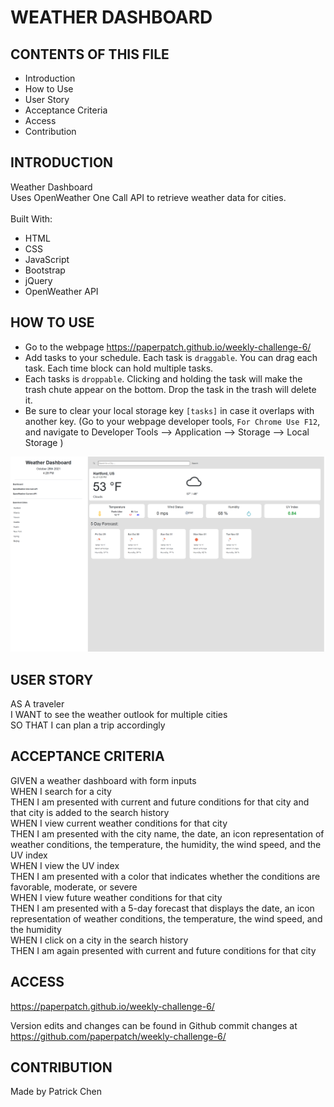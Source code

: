 # WEATHER DASHBOARD

## CONTENTS OF THIS FILE

* Introduction
* How to Use
* User Story
* Acceptance Criteria
* Access
* Contribution

## INTRODUCTION

Weather Dashboard <br />
Uses OpenWeather One Call API to retrieve weather data for cities. <br />
<br/>
Built With:
- HTML
- CSS
- JavaScript
- Bootstrap
- jQuery
- OpenWeather API

## HOW TO USE

- Go to the webpage https://paperpatch.github.io/weekly-challenge-6/
- Add tasks to your schedule. Each task is `draggable`. You can drag each task. Each time block can hold multiple tasks.
- Each tasks is `droppable`. Clicking and holding the task will make the trash chute appear on the bottom. Drop the task in the trash will delete it. 
- Be sure to clear your local storage key `[tasks]` in case it overlaps with another key. (Go to your webpage developer tools, `For Chrome Use F12`, and navigate to Developer Tools --> Application --> Storage --> Local Storage )

![Alt text](./assets/images/dashboard-screenshot.png "weather dashboard screenshot") 

## USER STORY
AS A traveler <br/>
I WANT to see the weather outlook for multiple cities <br/>
SO THAT I can plan a trip accordingly <br/>

## ACCEPTANCE CRITERIA

GIVEN a weather dashboard with form inputs <br/>
WHEN I search for a city <br/>
THEN I am presented with current and future conditions for that city and that city is added to the search history <br/>
WHEN I view current weather conditions for that city <br/>
THEN I am presented with the city name, the date, an icon representation of weather conditions, the temperature, the humidity, the wind speed, and the UV index <br/>
WHEN I view the UV index <br/>
THEN I am presented with a color that indicates whether the conditions are favorable, moderate, or severe <br/>
WHEN I view future weather conditions for that city <br/>
THEN I am presented with a 5-day forecast that displays the date, an icon representation of weather conditions, the temperature, the wind speed, and the humidity <br/>
WHEN I click on a city in the search history <br/>
THEN I am again presented with current and future conditions for that city <br/>

## ACCESS
https://paperpatch.github.io/weekly-challenge-6/

Version edits and changes can be found in Github commit changes at https://github.com/paperpatch/weekly-challenge-6/

## CONTRIBUTION
Made by Patrick Chen